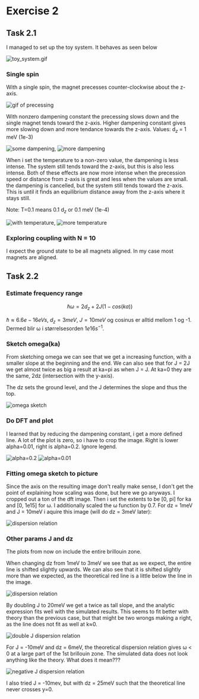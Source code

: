 # Exercise 2

## Task 2.1

I managed to set up the toy system. It behaves as seen below

![toy_system.gif](../plots/toy/toy_system.gif)

### Single spin

With a single spin, the magnet precesses counter-clockwise about the z-axis.

![gif of precessing](../plots/2.1.1/2.1_T=0.0,a=0.0.gif)

With nonzero dampening constant the precessing slows down and the single magnet tends toward the z-axis. Higher dampening constant gives more slowing down and more tendance towards the z-axis. Values: d$_z$ = 1 meV (1e-3)

![some dampening](../plots/2.1.1/2.1_T=0.0,a=0.1.gif), ![more dampening](../plots/2.1.1/2.1_T=0.0,a=0.5.gif)

When i set the temperature to a non-zero value, the dampening is less intense. The system still tends toward the z-axis, but this is also less intense. Both of these effects are now more intense when the precession speed or distance from z-axis is great and less when the values are small.
the dampening is cancelled, but the system still tends toward the z-axis. This is until it finds an equilibrium distance away from the z-axis where it stays still. 

Note: T=0.1 means 0.1 d$_z$ or 0.1 meV (1e-4)

![with temperature](../plots/2.1.1/2.1_T=0.1,a=0.1.gif), ![more temperature](../plots/2.1.1/2.1_T=0.5,a=0.1.gif)

### Exploring coupling with N = 10

I expect the ground state to be all magnets aligned. In my case most magnets are aligned.

## Task 2.2

### Estimate frequency range

$$
ℏω = 2d_z + 2J(1 − cos(ka))
$$

$ℏ \approx 6.6e-16 eV s$, $d_z = 3meV$, $J = 10meV$ og cosinus er alltid mellom 1 og -1. Dermed blir ω i størrelsesorden $1e16 s^{-1}$.

### Sketch omega(ka)

From sketching omega we can see that we get a increasing function, with a smaller slope at the beginning and the end. We can also see that for J = 2J we get almost twice as big a result at ka=pi as when J = J. At ka=0 they are the same, 2dz (intersection with the y-axis). 

The dz sets the ground level, and the J determines the slope and thus the top.

![omega sketch](../images/2.2.2/omega_sketch.jpg)

### Do DFT and plot

I learned that by reducing the dampening constant, i get a more defined line. A lot of the plot is zero, so i have to crop the image. Right is lower alpha=0.01, right is alpha=0.2. Ignore legend.

![alpha=0.2](../images/2.2.2/dispersion_relation_a0.2_wo_fit.jpg)
![alpha=0.01](../images/2.2.2/dispersion_relation_a0.01_wo_fit.jpg)

### Fitting omega sketch to picture

Since the axis on the resulting image don't really make sense, I don't get the point of explaining how scaling was done, but here we go anyways. I cropped out a ton of the dft image. Then i set the extents to be [0, pi] for ka and [0, 1e15] for ω. I additionally scaled the ω function by 0.7. For dz = 1meV and J = 10meV i aquire this image (will do dz = 3meV later):

![dispersion relation](../images/2.2.2/dispersion_relation_a0.01_J10_dz1.jpg)

### Other params J and dz

The plots from now on include the entire brillouin zone.

When changing dz from 1meV to 3meV we see that as we expect, the entire line is shifted slightly upwards. We can also see that it is shifted slightly more than we expected, as the theoretical red line is a little below the line in the image.


![dispersion relation](../images/2.2.2_bz/dispersion_relation_a0.01_J10_dz3.jpg)


By doubling J to 20meV we get a twice as tall slope, and the analytic expression fits well with the simulated results. This seems to fit better with theory than the previous case, but that might be two wrongs making a right, as the line does not fit as well at k≈0.

![double J dispersion relation](../images/2.2.2_bz/dispersion_relation_J20_dz3_a0.01.jpg)

For J = -10meV and dz = 6meV, the theoretical dispersion relation gives ω < 0 at a large part of the 1st brillouin zone. The simulated data does not look anything like the theory. What does it mean???

![negative J dispersion relation](../images/2.2.2_bz/dispersion_relation_J-10_dz6_a0.01.jpg)

I also tried J = -10mev, but with dz = 25meV such that the theoretical line never crosses y=0.



